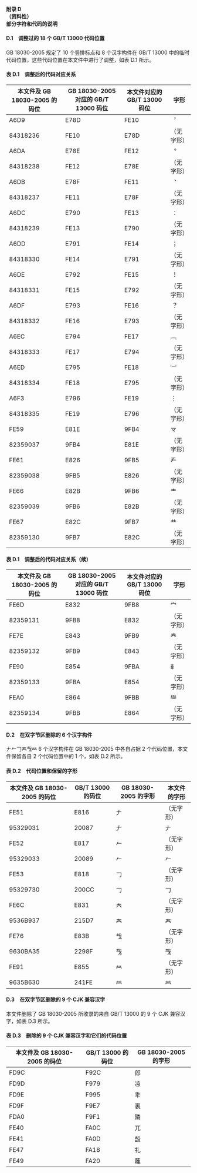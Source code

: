 #### 附录 D<br>（资料性）<br>部分字符和代码的说明

#### D.1　调整过的 18 个 GB/T 13000 代码位置
GB 18030-2005 规定了 10 个竖排标点和 8 个汉字构件在 GB/T 13000 中的临时代码位置，这些代码位置在本文件中进行了调整，如表 D.1 所示。

#### 表 D.1　调整后的代码对应关系
|本文件及 GB 18030-2005 的码位|GB 18030-2005 对应的 GB/T 13000 码位|本文件对应的 GB/T 13000 码位|字形|
|-|-|-|-|
|A6D9|E78D|FE10|︐|
|84318236|FE10|E78D|（无字形）|
|A6DA|E78E|FE12|︒|
|84318238|FE12|E78E|（无字形）|
|A6DB|E78F|FE11|︑|
|84318237|FE11|E78F|（无字形）|
|A6DC|E790|FE13|︓|
|84318239|FE13|E790|（无字形）|
|A6DD|E791|FE14|︔|
|84318330|FE14|E791|（无字形）|
|A6DE|E792|FE15|︕|
|84318331|FE15|E792|（无字形）|
|A6DF|E793|FE16|︖|
|84318332|FE16|E793|（无字形）|
|A6EC|E794|FE17|︗|
|84318333|FE17|E794|（无字形）|
|A6ED|E795|FE18|︘|
|84318334|FE18|E795|（无字形）|
|A6F3|E796|FE19|︙|
|84318335|FE19|E796|（无字形）|
|FE59|E81E|9FB4|龴|
|82359037|9FB4|E81E|（无字形）|
|FE61|E826|9FB5|龵|
|82359038|9FB5|E826|（无字形）|
|FE66|E82B|9FB6|龶|
|82359039|9FB6|E82B|（无字形）|
|FE67|E82C|9FB7|龷|
|82359130|9FB7|E82C|（无字形）|

#### 表 D.1　调整后的代码对应关系（续）
|本文件及 GB 18030-2005 的码位|GB 18030-2005 对应的 GB/T 13000 码位|本文件对应的 GB/T 13000 码位|字形|
|-|-|-|-|
|FE6D|E832|9FB8|龸|
|82359131|9FB8|E832|（无字形）|
|FE7E|E843|9FB9|龹|
|82359132|9FB9|E843|（无字形）|
|FE90|E854|9FBA|龺|
|82359133|9FBA|E854|（无字形）|
|FEA0|E864|9FBB|龻|
|82359134|9FBB|E864|（无字形）|

#### D.2　在双字节区删除的 6 个汉字构件
𠂇𠂉𠃌𡗗𢦏𤇾 6 个汉字构件在 GB 18030-2005 中各自占据 2 个代码位置，本文件保留各自 2 个代码位置中的 1 个，如表 D.2 所示。

#### 表 D.2　代码位置和保留的字形
|本文件及 GB 18030-2005 的码位|GB/T 13000 的码位|GB 18030-2005 的字形|本文件的字形|
|-|-|-|-|
|FE51|E816|𠂇|（无字形）|
|95329031|20087|𠂇|𠂇|
|FE52|E817|𠂉|（无字形）|
|95329033|20089|𠂉|𠂉|
|FE53|E818|𠃌|（无字形）|
|95329730|200CC|𠃌|𠃌|
|FE6C|E831|𡗗|（无字形）|
|9536B937|215D7|𡗗|𡗗|
|FE76|E83B|𢦏|（无字形）|
|9630BA35|2298F|𢦏|𢦏|
|FE91|E855|𤇾|（无字形）|
|9635B630|241FE|𤇾|𤇾|

#### D.3　在双字节区删除的 9 个 CJK 兼容汉字
本文件删除了 GB 18030-2005 所收录的来自 GB/T 13000 的 9 个 CJK 兼容汉字，如表 D.3 所示。

#### 表 D.3　删除的 9 个 CJK 兼容汉字和它们的代码位置
|本文件及 GB 18030-2005 的码位|GB/T 13000 的码位|GB 18030-2005 的字形|
|-|-|-|
|FD9C|F92C|郎|
|FD9D|F979|凉|
|FD9E|F995|秊|
|FD9F|F9E7|裏|
|FDA0|F9F1|隣|
|FE40|FA0C|兀|
|FE41|FA0D|嗀|
|FE47|FA18|礼|
|FE49|FA20|蘒|

